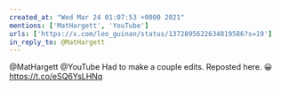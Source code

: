```yaml
---
created_at: "Wed Mar 24 01:07:53 +0000 2021"
mentions: ['MatHargett', 'YouTube']
urls: ['https://x.com/leo_guinan/status/1372895622634819586?s=19']
in_reply_to: @MatHargett
---
```


@MatHargett @YouTube Had to make a couple edits. Reposted here. 😀
https://t.co/eSQ6YsLHNq
